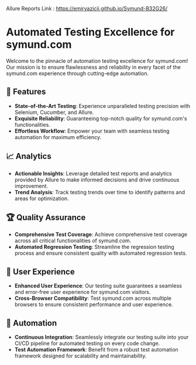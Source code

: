 Allure Reports Link : https://emiryazicii.github.io/Symund-B32G26/

# Automated Testing Excellence for symund.com

Welcome to the pinnacle of automation testing excellence for symund.com! Our mission is to ensure flawlessness and reliability in every facet of the symund.com experience through cutting-edge automation.


## 🚀 Features

- **State-of-the-Art Testing**: Experience unparalleled testing precision with Selenium, Cucumber, and Allure.
- **Exquisite Reliability**: Guaranteeing top-notch quality for symund.com's functionalities.
- **Effortless Workflow**: Empower your team with seamless testing automation for maximum efficiency.

## 📈 Analytics

- **Actionable Insights**: Leverage detailed test reports and analytics provided by Allure to make informed decisions and drive continuous improvement.
- **Trend Analysis**: Track testing trends over time to identify patterns and areas for optimization.

## 🏆 Quality Assurance

- **Comprehensive Test Coverage**: Achieve comprehensive test coverage across all critical functionalities of symund.com.
- **Automated Regression Testing**: Streamline the regression testing process and ensure consistent quality with automated regression tests.

## 🌟 User Experience

- **Enhanced User Experience**: Our testing suite guarantees a seamless and error-free user experience for symund.com visitors.
- **Cross-Browser Compatibility**: Test symund.com across multiple browsers to ensure consistent performance and user experience.

## 🤖 Automation

- **Continuous Integration**: Seamlessly integrate our testing suite into your CI/CD pipeline for automated testing on every code change.
- **Test Automation Framework**: Benefit from a robust test automation framework designed for scalability and maintainability.
